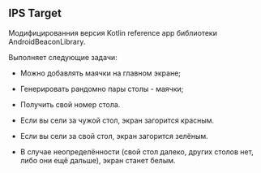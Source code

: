 ## IPS Target

Модифицированния версия Kotlin reference app библиотеки AndroidBeaconLibrary.

Выполняет следующие задачи:

- Можно добавлять маячки на главном экране;

- Генерировать рандомно пары столы - маячки;

- Получить свой номер стола.

- Если вы сели за чужой стол, экран загорится красным.

- Если вы сели за свой стол, экран загорится зелёным.

- В случае неопределённости (свой стол далеко, других столов нет, либо они ещё дальше), экран станет белым.
